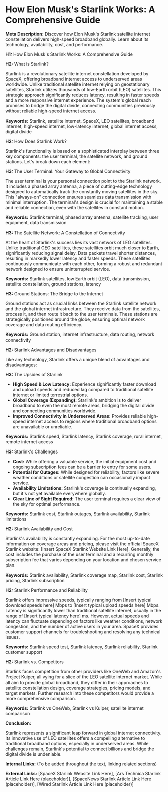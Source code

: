 # How Elon Musk's Starlink Works: A Comprehensive Guide

**Meta Description:** Discover how Elon Musk's Starlink satellite internet constellation delivers high-speed broadband globally. Learn about its technology, availability, cost, and performance.

**H1:** How Elon Musk's Starlink Works: A Comprehensive Guide

**H2:** What is Starlink?

Starlink is a revolutionary satellite internet constellation developed by SpaceX, offering broadband internet access to underserved areas worldwide.  Unlike traditional satellite internet relying on geostationary satellites, Starlink utilizes thousands of low-Earth orbit (LEO) satellites. This strategic approach significantly reduces latency, resulting in faster speeds and a more responsive internet experience.  The system's global reach promises to bridge the digital divide, connecting communities previously without reliable high-speed internet access.

**Keywords:** Starlink, satellite internet, SpaceX, LEO satellites, broadband internet, high-speed internet, low-latency internet, global internet access, digital divide


**H2:** How Does Starlink Work?

Starlink's functionality is based on a sophisticated interplay between three key components: the user terminal, the satellite network, and ground stations.  Let's break down each element:


**H3:** The User Terminal: Your Gateway to Global Connectivity

The user terminal is your personal connection point to the Starlink network.  It includes a phased array antenna, a piece of cutting-edge technology designed to automatically track the constantly moving satellites in the sky.  This "always-on" connection ensures seamless data transmission with minimal interruption.  The terminal's design is crucial for maintaining a stable and reliable connection, even with the satellites in constant motion.

**Keywords:** Starlink terminal, phased array antenna, satellite tracking, user equipment, data transmission


**H3:** The Satellite Network: A Constellation of Connectivity

At the heart of Starlink's success lies its vast network of LEO satellites. Unlike traditional GEO satellites, these satellites orbit much closer to Earth, significantly reducing signal delay.  Data packets travel shorter distances, resulting in markedly lower latency and faster speeds. These satellites continuously communicate with each other, forming a robust and redundant network designed to ensure uninterrupted service.

**Keywords:** Starlink satellites, low Earth orbit (LEO), data transmission, satellite constellation, ground stations, latency


**H3:** Ground Stations: The Bridge to the Internet

Ground stations act as crucial links between the Starlink satellite network and the global internet infrastructure. They receive data from the satellites, process it, and then route it back to the user terminals. These stations are strategically positioned around the globe, ensuring optimal network coverage and data routing efficiency.

**Keywords:** Ground station, internet infrastructure, data routing, network connectivity


**H2:** Starlink Advantages and Disadvantages

Like any technology, Starlink offers a unique blend of advantages and disadvantages:


**H3:** The Upsides of Starlink

*   **High Speed & Low Latency:** Experience significantly faster download and upload speeds and reduced lag compared to traditional satellite internet or limited terrestrial options.
*   **Global Coverage (Expanding):** Starlink's ambition is to deliver broadband to even the most remote areas, bridging the digital divide and connecting communities worldwide.
*   **Improved Connectivity in Underserved Areas:**  Provides reliable high-speed internet access to regions where traditional broadband options are unavailable or unreliable.


**Keywords:** Starlink speed, Starlink latency, Starlink coverage, rural internet, remote internet access


**H3:**  Starlink's Challenges

*   **Cost:**  While offering a valuable service, the initial equipment cost and ongoing subscription fees can be a barrier to entry for some users.
*   **Potential for Outages:** While designed for reliability, factors like severe weather conditions or satellite congestion can occasionally impact service.
*   **Availability Limitations:** Starlink's coverage is continually expanding, but it's not yet available everywhere globally.
*   **Clear Line of Sight Required:**  The user terminal requires a clear view of the sky for optimal performance.


**Keywords:** Starlink cost, Starlink outages, Starlink availability, Starlink limitations


**H2:** Starlink Availability and Cost

Starlink's availability is constantly expanding.  For the most up-to-date information on coverage areas and pricing, please visit the official SpaceX Starlink website: [Insert SpaceX Starlink Website Link Here].  Generally, the cost includes the purchase of the user terminal and a recurring monthly subscription fee that varies depending on your location and chosen service plan.


**Keywords:** Starlink availability, Starlink coverage map, Starlink cost, Starlink pricing, Starlink subscription


**H2:** Starlink Performance and Reliability

Starlink offers impressive speeds, typically ranging from [Insert typical download speeds here] Mbps to [Insert typical upload speeds here] Mbps. Latency is significantly lower than traditional satellite internet, usually in the range of [Insert typical latency here] ms.  However, actual speeds and latency can fluctuate depending on factors like weather conditions, network congestion, and the number of active users in your area.  SpaceX provides customer support channels for troubleshooting and resolving any technical issues.


**Keywords:** Starlink speed test, Starlink latency, Starlink reliability, Starlink customer support


**H2:** Starlink vs. Competitors

Starlink faces competition from other providers like OneWeb and Amazon's Project Kuiper, all vying for a slice of the LEO satellite internet market.  While all aim to provide global broadband, they differ in their approaches to satellite constellation design, coverage strategies, pricing models, and target markets.  Further research into these competitors would provide a more comprehensive comparison.


**Keywords:** Starlink vs OneWeb, Starlink vs Kuiper, satellite internet comparison


**Conclusion:**

Starlink represents a significant leap forward in global internet connectivity.  Its innovative use of LEO satellites offers a compelling alternative to traditional broadband options, especially in underserved areas. While challenges remain, Starlink's potential to connect billions and bridge the digital divide is undeniable.

**Internal Links:** (To be added throughout the text, linking related sections)

**External Links:** [SpaceX Starlink Website Link Here], [Ars Technica Starlink Article Link Here (placeholder)], [SpaceNews Starlink Article Link Here (placeholder)], [Wired Starlink Article Link Here (placeholder)]